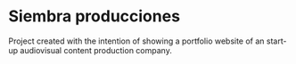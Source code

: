 # Siembra producciones
Project created with the intention of showing a portfolio website of an start-up audiovisual content production company.